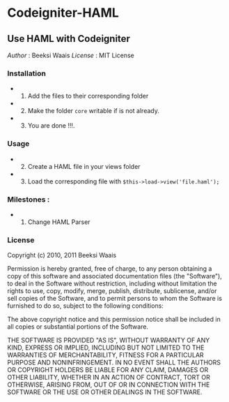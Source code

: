 # Codeigniter-HAML
## Use HAML with Codeigniter

*Author* : Beeksi Waais
*License* : MIT License

### Installation
+ 1. Add the files to their corresponding folder
+ 2. Make the folder `core` writable if is not already.
+ 3. You are done !!!.

### Usage
+ 2. Create a HAML file in your views folder
+ 3. Load the corresponding file with `$this->load->view('file.haml');`

### Milestones :
+ 1. Change HAML Parser



### License

Copyright (c) 2010, 2011 Beeksi Waais

Permission is hereby granted, free of charge, to any person obtaining
a copy of this software and associated documentation files (the
"Software"), to deal in the Software without restriction, including
without limitation the rights to use, copy, modify, merge, publish,
distribute, sublicense, and/or sell copies of the Software, and to
permit persons to whom the Software is furnished to do so, subject to
the following conditions:

The above copyright notice and this permission notice shall be
included in all copies or substantial portions of the Software.

THE SOFTWARE IS PROVIDED "AS IS", WITHOUT WARRANTY OF ANY KIND,
EXPRESS OR IMPLIED, INCLUDING BUT NOT LIMITED TO THE WARRANTIES OF
MERCHANTABILITY, FITNESS FOR A PARTICULAR PURPOSE AND
NONINFRINGEMENT. IN NO EVENT SHALL THE AUTHORS OR COPYRIGHT HOLDERS BE
LIABLE FOR ANY CLAIM, DAMAGES OR OTHER LIABILITY, WHETHER IN AN ACTION
OF CONTRACT, TORT OR OTHERWISE, ARISING FROM, OUT OF OR IN CONNECTION
WITH THE SOFTWARE OR THE USE OR OTHER DEALINGS IN THE SOFTWARE.
